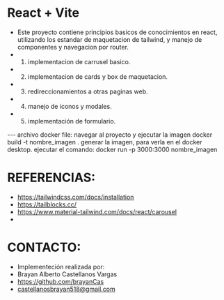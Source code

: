 # React + Vite

- Este proyecto contiene principios basicos de conocimientos en react, utilizando los estandar de maquetacion de 
  tailwind, y manejo de componentes y navegacion por router.
- 1. implementacion de carrusel basico.
- 2. implementacion de cards y box de maquetacion.
- 3. redireccionamientos a otras paginas web.
- 4. manejo de iconos y modales.
- 5. implementación de formulario.

--- archivo docker file:
 navegar al proyecto y ejecutar la imagen docker build -t nombre_imagen .
 generar la imagen, para verla en el docker desktop.
 ejecutar el comando: docker run -p 3000:3000 nombre_imagen


  # REFERENCIAS:
-  https://tailwindcss.com/docs/installation
-  https://tailblocks.cc/
-  https://www.material-tailwind.com/docs/react/carousel
-  

  # CONTACTO:

- Implementeción realizada por:
- Brayan  Alberto Castellanos Vargas
- https://github.com/brayanCas
- castellanosbrayan518@gmail.com